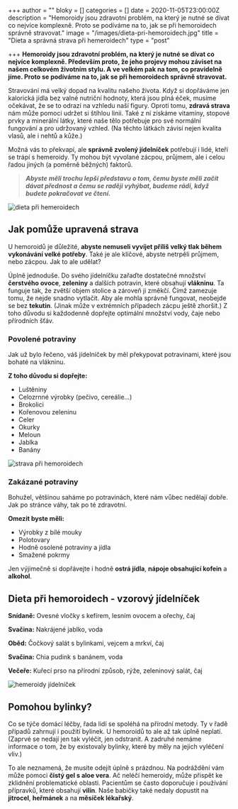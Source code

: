 +++
author = ""
bloky = []
categories = []
date = 2020-11-05T23:00:00Z
description = "Hemoroidy jsou zdravotní problém, na který je nutné se dívat co nejvíce komplexně. Proto se podíváme na to, jak se při hemoroidech správně stravovat."
image = "/images/dieta-pri-hemoroidech.jpg"
title = "Dieta a správná strava při hemeroidech"
type = "post"

+++
**Hemoroidy jsou zdravotní problém, na který je nutné se dívat co nejvíce komplexně. Především proto, že jeho projevy mohou záviset na našem celkovém životním stylu. A ve velkém pak na tom, co pravidelně jíme. Proto se podíváme na to, jak se při hemoroidech správně stravovat.**

Stravování má velký dopad na kvalitu našeho života. Když si dopřáváme jen kalorická jídla bez valné nutriční hodnoty, která jsou plná éček, musíme očekávat, že se to odrazí na vzhledu naší figury. Oproti tomu, **zdravá strava** nám může pomoci udržet si štíhlou linii. Také z ní získáme vitamíny, stopové prvky a minerální látky, které naše tělo potřebuje pro své normální fungování a pro udržovaný vzhled. (Na těchto látkách závisí nejen kvalita vlasů, ale i nehtů a kůže.)

Možná vás to překvapí, ale **správně zvolený jídelníček** potřebují i lidé, kteří se trápí s hemeroidy. Ty mohou být vyvolané zácpou, průjmem, ale i celou řadou jiných (a poměrně běžných) faktorů.

> **_Abyste měli trochu lepší představu o tom, čemu byste měli začít dávat přednost a čemu se raději vyhýbat, budeme rádi, když budete pokračovat ve čtení._**

![dieta při hemeroidech](/images/strava-pri-hemeroidech.jpg)

## Jak pomůže upravená strava

U hemoroidů je důležité, **abyste nemuseli vyvíjet příliš velký tlak během vykonávání velké potřeby**. Také je ale klíčové, abyste netrpěli průjmem, nebo zácpou. Jak to ale udělat?

Úplně jednoduše. Do svého jídelníčku zařaďte dostatečné množství **čerstvého ovoce**, **zeleniny** a dalších potravin, které obsahují **vlákninu**. Ta funguje tak, že zvětší objem stolice a zároveň ji změkčí. Čímž zamezuje tomu, že nejde snadno vytlačit. Aby ale mohla správně fungovat, neobejde se bez **tekutin**. (Jinak může v extrémních případech zácpu ještě zhoršit.) Z toho důvodu si každodenně dopřejte optimální množství vody, čaje nebo přírodních šťáv.

### Povolené potraviny

Jak už bylo řečeno, váš jídelníček by měl překypovat potravinami, které jsou bohaté na vlákninu.

**Z toho důvodu si dopřejte:**

* Luštěniny
* Celozrnné výrobky (pečivo, cereálie…)
* Brokolici
* Kořenovou zeleninu
* Celer
* Okurky
* Meloun
* Jablka
* Banány

![strava při hemoroidech](/images/povolene-potraviny-hemoroidy.jpg)

### Zakázané potraviny

Bohužel, většinou saháme po potravinách, které nám vůbec nedělají dobře. Jak po stránce váhy, tak po té zdravotní.

**Omezit byste měli:**

* Výrobky z bílé mouky
* Polotovary
* Hodně osolené potraviny a jídla
* Smažené pokrmy

Jen výjimečně si dopřávejte i hodně **ostrá jídla**, **nápoje obsahující kofein** a **alkohol**.

## Dieta při hemoroidech - vzorový jídelníček

**Snídaně:** Ovesné vločky s kefírem, lesním ovocem a ořechy, čaj

**Svačina:** Nakrájené jablko, voda

**Oběd:** Čočkový salát s bylinkami, vejcem a mrkví, čaj

**Svačina:** Chia pudink s banánem, voda

**Večeře:** Kuřecí prso na přírodní způsob, rýže, zeleninový salát, čaj

![hemeroidy jídelníček](/images/hemeroidy-jidelnicek.jpg)

## Pomohou bylinky?

Co se týče domácí léčby, řada lidí se spoléhá na přírodní metody. Ty v řadě případů zahrnují i použití bylinek. U hemoroidů to ale až tak úplně neplatí. (Zaprvé se nedají jen tak vyléčit, jen odstranit. A zadruhé nemáme informace o tom, že by existovaly bylinky, které by měly na jejich vyléčení vliv.)

To ale neznamená, že musíte odejít úplně s prázdnou. Na podráždění vám může pomoci **čistý gel s aloe vera**. Ač neléčí hemeroidy, může přispět ke zklidnění problematické oblasti. Pacientům se často doporučuje i používání přípravků, které obsahují **vilín**. Naše babičky také nedaly dopustit na **jitrocel**, **heřmánek** a na **měsíček lékařský**.